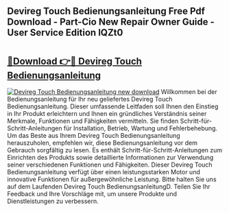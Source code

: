 ## Devireg Touch Bedienungsanleitung Free Pdf Download - Part-Cio New Repair Owner Guide - User Service Edition lQZt0

# <h2><a href="http://df3ktqu.blite.top/?on=Devireg+Touch+Bedienungsanleitung">🔗Download 👉🔴 Devireg Touch Bedienungsanleitung</a></h2>

[![Devireg Touch Bedienungsanleitung new download](https://i.imgur.com/lujVjoI.png)](http://df3ktqu.blite.top/?on=Devireg+Touch+Bedienungsanleitung)
Willkommen bei der Bedienungsanleitung für Ihr neu geliefertes Devireg Touch Bedienungsanleitung. Dieser umfassende Leitfaden soll Ihnen den Einstieg in Ihr Produkt erleichtern und Ihnen ein gründliches Verständnis seiner Merkmale, Funktionen und Fähigkeiten vermitteln. Sie finden Schritt-für-Schritt-Anleitungen für Installation, Betrieb, Wartung und Fehlerbehebung. Um das Beste aus Ihrem Devireg Touch Bedienungsanleitung herauszuholen, empfehlen wir, diese Bedienungsanleitung vor dem Gebrauch sorgfältig zu lesen. Es enthält Schritt-für-Schritt-Anleitungen zum Einrichten des Produkts sowie detaillierte Informationen zur Verwendung seiner verschiedenen Funktionen und Fähigkeiten. Dieser Devireg Touch Bedienungsanleitung verfügt über einen leistungsstarken Motor und innovative Funktionen für außergewöhnliche Leistung. Bitte halten Sie uns auf dem Laufenden Devireg Touch BedienungsanleitungD. Teilen Sie Ihr Feedback und Ihre Vorschläge mit, um unsere Produkte und Dienstleistungen zu verbessern.
